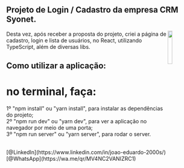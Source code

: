 ## Projeto de Login / Cadastro da empresa CRM Syonet. 

<img src="https://octodex.github.com/images/baracktocat.jpg" width="15%" align="right">

Desta vez, após receber a proposta do projeto, criei a página de cadastro, login e lista de usuários, no React, utilizando TypeScript, além de diversas libs.<br>

## Como utilizar a aplicação:

# no terminal, faça:

1º "npm install" ou "yarn install", para instalar as dependências do projeto; <br>
2º "npm run dev" ou "yarn dev", para ver a aplicação no navegador por meio de uma porta; <br>
3º "npm run server" ou "yarn server", para rodar o server.<br>

<br>
[@LinkedIn](https://www.linkedin.com/in/joao-eduardo-2000s/) <br>
[@WhatsApp](https://wa.me/qr/MV4NC2VANIZRC1)
